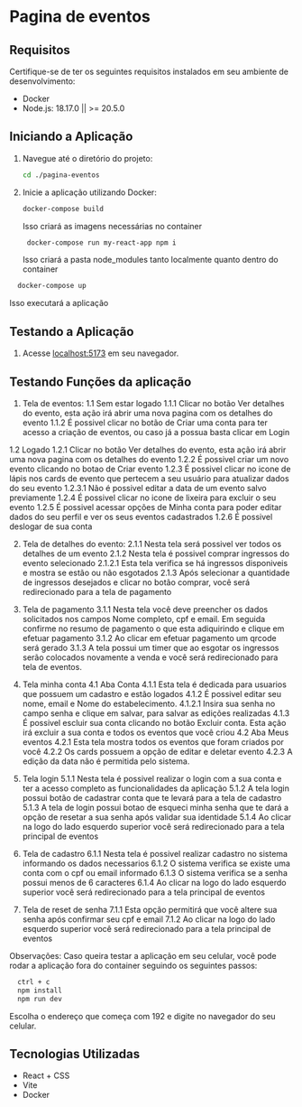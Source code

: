 # Pagina de eventos

## Requisitos

Certifique-se de ter os seguintes requisitos instalados em seu ambiente de desenvolvimento:

- Docker
- Node.js: 18.17.0 || >= 20.5.0

## Iniciando a Aplicação

1. Navegue até o diretório do projeto:

    ```bash
    cd ./pagina-eventos
    ```

2. Inicie a aplicação utilizando Docker:

    ```bash
    docker-compose build
    ```
    Isso criará as imagens necessárias no container 

   ```bash
    docker-compose run my-react-app npm i
    ```
    Isso criará a pasta node_modules tanto localmente quanto dentro do container

  ```bash
    docker-compose up
  ```
  Isso executará a aplicação

## Testando a Aplicação

1. Acesse [localhost:5173](http://localhost:5173) em seu navegador.

## Testando Funções da aplicação

1. Tela de eventos: 
  1.1 Sem estar logado
    1.1.1 Clicar no botão Ver detalhes do evento, esta ação irá abrir uma nova pagina com os detalhes do evento
    1.1.2 É possivel clicar no botão de Criar uma conta para ter acesso a criação de eventos, ou caso já a possua basta clicar em Login

  1.2 Logado
    1.2.1 Clicar no botão Ver detalhes do evento, esta ação irá abrir uma nova pagina com os detalhes do evento
    1.2.2 É possivel criar um novo evento clicando no botao de Criar evento
    1.2.3 É possivel clicar no icone de lápis nos cards de evento que pertecem a seu usuário para atualizar dados do seu evento
      1.2.3.1 Não é possivel editar a data de um evento salvo previamente
    1.2.4 É possivel clicar no icone de lixeira para excluir o seu evento
    1.2.5 É possivel acessar opções de Minha conta para poder editar dados do seu perfil e ver os seus eventos cadastrados
    1.2.6 É possivel deslogar de sua conta

2. Tela de detalhes do evento:
  2.1.1 Nesta tela será possivel ver todos os detalhes de um evento
  2.1.2 Nesta tela é possivel comprar ingressos do evento selecionado
    2.1.2.1 Esta tela verifica se há ingressos disponiveis e mostra se estão ou não esgotados
  2.1.3 Após selecionar a quantidade de ingressos desejados e clicar no botão comprar, você será redirecionado para a tela de pagamento

3. Tela de pagamento
  3.1.1 Nesta tela você deve preencher os dados solicitados nos campos Nome completo, cpf e email. Em seguida confirme no resumo de pagamento o que esta adiquirindo e clique em efetuar pagamento
  3.1.2 Ao clicar em efetuar pagamento um qrcode será gerado
  3.1.3 A tela possui um timer que ao esgotar os ingressos serão colocados novamente a venda e você será redirecionado para tela de eventos.

4. Tela minha conta
  4.1 Aba Conta
    4.1.1 Esta tela é dedicada para usuarios que possuem um cadastro e estão logados
    4.1.2 É possivel editar seu nome, email e Nome do estabelecimento.
      4.1.2.1 Insira sua senha no campo senha e clique em salvar, para salvar as edições realizadas
    4.1.3 É possivel escluir sua conta clicando no botão Excluir conta. Esta ação irá excluir a sua conta e todos os eventos que você criou
  4.2 Aba Meus eventos
    4.2.1 Esta tela mostra todos os eventos que foram criados por você
    4.2.2 Os cards possuem a opção de editar e deletar evento
    4.2.3 A edição da data não é permitida pelo sistema.

5. Tela login
  5.1.1 Nesta tela é possivel realizar o login com a sua conta e ter a acesso completo as funcionalidades da aplicação
  5.1.2 A tela login possui botão de cadastrar conta que te levará para a tela de cadastro
  5.1.3 A tela de login possui botao de esqueci minha senha que te dará a opção de resetar a sua senha após validar sua identidade
  5.1.4 Ao clicar na logo do lado esquerdo superior você será redirecionado para a tela principal de eventos

6. Tela de cadastro
  6.1.1 Nesta tela é possivel realizar cadastro no sistema informando os dados necessarios
  6.1.2 O sistema verifica se existe uma conta com o cpf ou email informado
  6.1.3 O sistema verifica se a senha possui menos de 6 caracteres
  6.1.4 Ao clicar na logo do lado esquerdo superior você será redirecionado para a tela principal de eventos

7. Tela de reset de senha
  7.1.1 Esta opção permitirá que você altere sua senha após confirmar seu cpf e email
  7.1.2 Ao clicar na logo do lado esquerdo superior você será redirecionado para a tela principal de eventos

Observações: Caso queira testar a aplicação em seu celular, você pode rodar a aplicação fora do container seguindo os seguintes passos:

  ```bash
    ctrl + c
    npm install
    npm run dev
  ```
  Escolha o endereço que começa com 192 e digite no navegador do seu celular.

## Tecnologias Utilizadas

- React + CSS
- Vite
- Docker

